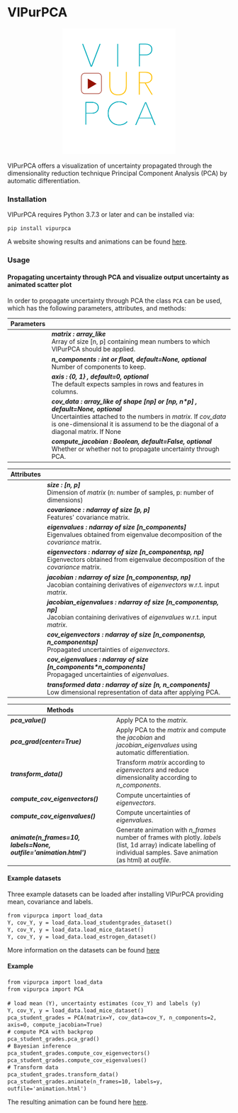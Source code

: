 # VIPurPCA

<p align="center">
  <img src="https://github.com/Integrative-Transcriptomics/VIPurPCA/blob/main/images/logo.png" width="256">
</p>

VIPurPCA offers a visualization of uncertainty propagated through the dimensionality reduction technique Principal Component Analysis (PCA) by automatic differentiation. 

### Installation
VIPurPCA requires Python 3.7.3 or later and can be installed via:

```
pip install vipurpca
```

A website showing results and animations can be found [here](https://github.com/Integrative-Transcriptomics/VIPurPCA).

### Usage
#### Propagating uncertainty through PCA and visualize output uncertainty as animated scatter plot
In order to propagate uncertainty through PCA the class `PCA` can be used, which has the following parameters, attributes, and methods: 

| Parameters    |  |
| ------------- | ------------- |
|  | ***matrix : array_like*** <br/> Array of size [n, p] containing mean numbers to which VIPurPCA should be applied. |
|  | **_n_components : int or float, default=None, optional_** <br/> Number of components to keep. |
|  | **_axis : {0, 1} , default=0, optional_** <br/> The default expects samples in rows and features in columns. |
|  | **_cov_data : array_like of shape [n*p] or [n*p, n*p] , default=None, optional_** <br/> Uncertainties attached to the numbers in *matrix*. If *cov_data* is one-dimensional it is assumend to be the diagonal of a diagonal matrix. If None |
|  | **_compute_jacobian : Boolean, default=False, optional_** <br/> Whether or whether not to propagate uncertainty through PCA. |

| Attributes    |  |
| ------------- | ------------- |
|  | **_size : [n, p]_** <br/> Dimension of *matrix* (n: number of samples, p: number of dimensions) |
|  | **_covariance : ndarray of size [p, p]_** <br/> Features' covariance matrix.|
|  | **_eigenvalues : ndarray of size [n_components]_** <br/> Eigenvalues obtained from eigenvalue decomposition of the *covariance* matrix. |
|  | **_eigenvectors : ndarray of size [n_components*p, n*p]_** <br/> Eigenvectors obtained from eigenvalue decomposition of the *covariance* matrix. |
|  | **_jacobian : ndarray of size [n_components*p, n*p]_** <br/> Jacobian containing derivatives of *eigenvectors* w.r.t. input *matrix*. |
|  | **_jacobian_eigenvalues : ndarray of size [n_components*p, n*p]_** <br/> Jacobian containing derivatives of *eigenvalues* w.r.t. input *matrix*. |
|  | **_cov_eigenvectors : ndarray of size [n_components*p, n_components*p]_** <br/> Propagated uncertainties of *eigenvectors*.|
|  | **_cov_eigenvalues : ndarray of size [n_components*n_components]_** <br/> Propagaged uncertainties of *eigenvalues*. |
|  | **_transformed data : ndarray of size [n, n_components]_** <br/> Low dimensional representation of data after applying PCA. |

| Methods    |  |
| ------------- | ------------- |
| ***pca_value()*** | Apply PCA to the *matrix*.|
| ***pca_grad(center=True)*** | Apply PCA to the *matrix* and compute the *jacobian* and *jacobian_eigenvalues* using automatic differentiation. |
| ***transform_data()*** | Transform *matrix* according to *eigenvectors* and reduce dimensionality according to *n_components*.|
| ***compute_cov_eigenvectors()*** | Compute uncertainties of *eigenvectors*.|
| ***compute_cov_eigenvalues()*** | Compute uncertainties of *eigenvalues*.|
| ***animate(n_frames=10, labels=None, outfile='animation.html')*** | Generate animation with *n_frames* number of frames with plotly. *labels* (list, 1d array) indicate labelling of individual samples. Save animation (as html) at *outfile*. |

#### Example datasets
Three example datasets can be loaded after installing VIPurPCA providing mean, covariance and labels. 
```
from vipurpca import load_data
Y, cov_Y, y = load_data.load_studentgrades_dataset()
Y, cov_Y, y = load_data.load_mice_dataset()
Y, cov_Y, y = load_data.load_estrogen_dataset()
```
More information on the datasets can be found [here](https://github.com/Integrative-Transcriptomics/VIPurPCA)

#### Example
```
from vipurpca import load_data
from vipurpca import PCA

# load mean (Y), uncertainty estimates (cov_Y) and labels (y)
Y, cov_Y, y = load_data.load_mice_dataset()
pca_student_grades = PCA(matrix=Y, cov_data=cov_Y, n_components=2, axis=0, compute_jacobian=True)
# compute PCA with backprop
pca_student_grades.pca_grad()
# Bayesian inference
pca_student_grades.compute_cov_eigenvectors()
pca_student_grades.compute_cov_eigenvalues()
# Transform data 
pca_student_grades.transform_data()
pca_student_grades.animate(n_frames=10, labels=y, outfile='animation.html')
```

The resulting animation can be found here [here](https://integrative-transcriptomics.github.io/VIPurPCA/examples/studentgrades/).